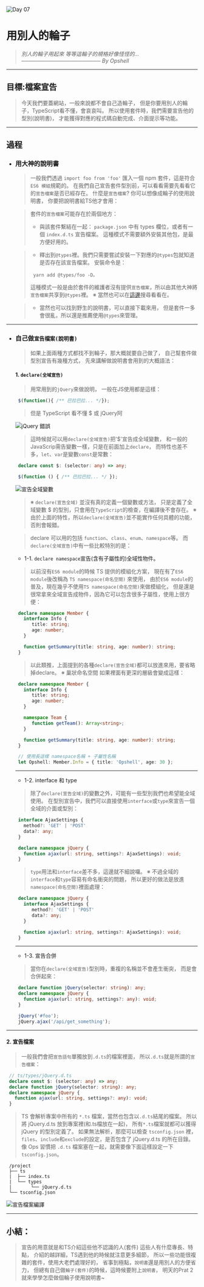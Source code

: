 ![Day 07](https://ithelp.ithome.com.tw/upload/images/20220907/20109918KYTx5tuz9P.jpg)

# 用別人的輪子
   > *別人的輪子用起來*
   > *等等這輪子的規格好像怪怪的...*
   > *───────────────────── By Opshell*

---
## 目標:檔案宣告
   > 今天我們要蓋網站，一般來說都不會自己造輪子，
   > 但是你要用別人的輪子，TypeScript看不懂，會哀哀叫。
   > 所以使用套件時，我們需要宣告他的型別(說明書)，
   > 才能獲得對應的程式碼自動完成、介面提示等功能。

---
## 過程
- ### 用大神的說明書
   > 一般我們透過 `import foo from 'foo'` 匯入一個 npm 套件，這是符合 `ES6 模組`規範的。
   > 在我們自己宣告套件型別前，可以看看需要先看看它的`宣告檔案`是否已經存在。
   > 什麼是`宣告檔案`? 你可以想像成輪子的使用說明書，
   > 你要把說明書給TS他才會用：

   > 套件的`宣告檔案`可能存在於兩個地方：
   > * 與該套件繫結在一起：
   >   `package.json` 中有 types 欄位，或者有一個 `index.d.ts` 宣告檔案。
   >   這種模式不需要額外安裝其他包，是最方便好用的。

   > * 釋出到`@types`裡。我們只需要嘗試安裝一下對應的`@types`包就知道是否存在該宣告檔案。
   >   安裝命令是：
   > ```shell
   >  yarn add @types/foo -D。
   > ```
   >   這種模式一般是由於套件的維護者沒有提供`宣告檔案`，所以由其他大神將`宣告檔案`共享到`@types`裡。
   > ※ 當然也可以在[這邊](https://www.typescriptlang.org/dt/search?search=)搜尋看看在。

   > * 當然也可以找到野生的說明書，可以直接下載來用，
   >   但是套件一多會很亂，所以還是推薦使用`@types`來管理。

---
- ### 自己做`宣告檔案(說明書)`
   > 如果上面兩種方式都找不到輪子，那大概就要自己做了，
   > 自己幫套件做型別宣告有幾種方式，
   > 先來講解做說明書會用到的大概語法：

   #### 1. `declare(全域宣告)`
   > 用常用到的`jQuery`來做說明，
   > 一般在JS使用都是這樣：
   ```javascript
    $(function(){ /** 巴拉巴拉... */});
   ```
   > 但是 TypeScript 看不懂 $ 或 jQuery阿

   ![jQuery 錯誤](https://ithelp.ithome.com.tw/upload/images/20220913/20109918yZCi2KU8i0.png)
   > 這時候就可以用`declare(全域宣告)`把'$'宣告成全域變數，
   > 和一般的JavaScrip需告變數一樣，只是在前面加上`declare`，
   > 而特性也差不多，`let`、`var`是變數`const`是常數：
   ```typescript
    declare const $: (selector: any) => any;

    $(function () { /** 巴拉巴拉... */ });
   ```
   ![宣告全域變數](https://ithelp.ithome.com.tw/upload/images/20220913/20109918MH0uHJ9bfs.png)
   > ※ `declare(宣告全域)` 並沒有真的定義一個變數或方法，
   >    只是定義了全域變數 $ 的型別，只會用在`TypeScript`的檢查，在編譯後不會存在。
   > ※ 由於上面的特性，所以`declare(全域宣告)`並不能實作任何具體的功能，否則會報錯。

   > declare 可以用的包括 `function`、`class`、`enum`、`namespace`等。
   > 而`declare(全域宣告)`中有一些比較特別的是：

   * 1-1. `declare namespace`宣告(含有子屬性的)全域性物件。
   > 以前沒有`ES6 module`的時候 TS 提供的模組化方案，
   > 現在有了`ES6 module`後改稱為 `TS namespace(命名空間)` 來使用，
   > 由於`ES6 module`的普及，現在幾乎不使用`TS namespace(命名空間)`來做模組化，
   > 但是還是很常拿來全域宣告成物件，因為它可以包含很多子屬性，使用上很方便：
   ```typescript
    declare namespace Member {
      interface Info {
         title: string;
         age: number;
      }

      function getSummary(title: string, age: number): string;
    }
   ```
   > 以此類推，上面提到的各種`declare(宣告全域)`都可以放進來用，要省略掉declare。
   > ※ 巢狀命名空間
   >    如果裡面有更深的層級會變成這樣：
   ```typescript
    declare namespace Member {
      interface Info {
         title: string;
         age: number;
      }

      namespace Team {
         function getTeam(): Array<string>;
      }

      function getSummary(title: string, age: number): string;
    }

    // 使用長這樣 namespace名稱 + 子屬性名稱
    let Opshell: Member.Info = { title: 'Opshell', age: 30 };
   ```

   ---
   * 1-2. interface 和 type
   > 除了`declare(宣告全域)`的變數之外，可能有一些型別我們也希望能全域使用。
   > 在型別宣告中，我們可以直接使用`interface`或`type`來宣告一個全域的介面或型別：
   ```typescript
    interface AjaxSettings {
      method?: 'GET' | 'POST'
      data?: any;
    }

    declare namespace jQuery {
      function ajax(url: string, settings?: AjaxSettings): void;
    }
   ```
   > `type`用法和`interface`差不多，這邊就不細說囉。
   > ※ 不過全域的`interface`和`type`容易有命名衝突的問題，
   >    所以更好的做法是放進`namespace(命名空間)`裡面處理：
   ```typescript
    declare namespace jQuery {
      interface AjaxSettings {
         method?: 'GET' | 'POST'
         data?: any;
      }

      function ajax(url: string, settings?: AjaxSettings): void;
    }
   ```

   ---
   * 1-3. 宣告合併
   > 當你在`declare(全域宣告)`型別時，重複的名稱並不會產生衝突，
   > 而是會合併起來：
   ```typescript
    declare function jQuery(selector: string): any;
    declare namespace jQuery {
      function ajax(url: string, settings?: any): void;
    }

    jQuery('#foo');
    jQuery.ajax('/api/get_something');
   ```

---
   #### 2. 宣告檔案
   > 一般我們會把`宣告語句`單獨放到`.d.ts`的檔案裡面，
   > 所以`.d.ts`就是所謂的`宣告檔案`：

   ```typescript
    // ts/types/jQuery.d.ts
    declare const $: (selector: any) => any;
    declare function jQuery(selector: string): any;
    declare namespace jQuery {
      function ajax(url: string, settings?: any): void;
    }
   ```
   > TS 會解析專案中所有的 `*.ts` 檔案，當然也包含以`.d.ts`結尾的檔案。
   > 所以將 jQuery.d.ts 放到專案裡(和.ts檔放在一起)，
   > 所有`*.ts`檔案就都可以獲得 jQuery 的型別定義了。
   > 如果無法解析，那麼可以檢查 `tsconfig.json` 裡，
   > `files`、`include`和`exclude`的設定，是否包含了 jQuery.d.ts 的所在目錄。
   > 像 Ops 習慣把 `.d.ts` 檔案塞在一起，就需要像下面這樣設定一下`tsconfig.json`。
   ```git
    /project
    ├── ts
    |  ├── index.ts
    |  └── types
    |       └── jQuery.d.ts
    └── tsconfig.json
   ```
   ![宣告檔案編譯](https://ithelp.ithome.com.tw/upload/images/20220913/20109918pp3TaemvsZ.png)

---
## 小結：
> 宣告的用意就是和TS介紹這些他不認識的人(套件)
> 這些人有什麼專長、特點，
> 介紹的越詳細，TS遇到他的時候就注意更多細節，
> 所以一些功能很複雜的套件，使用大老們處理好的，
> 省事到極點，`說明書`還是用別人的方便省力，
> 但總有自己做`輪子(套件)`的時候，這時候要附上`說明書`，
> 明天的Prat 2 就來學學怎麼做個輪子使用說明書~
